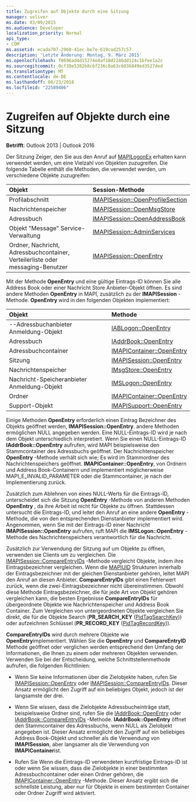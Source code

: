 ```yaml
---
title: Zugreifen auf Objekte durch eine Sitzung
manager: soliver
ms.date: 03/09/2015
ms.audience: Developer
localization_priority: Normal
api_type:
- COM
ms.assetid: ecada707-2960-41ec-be7e-619cad257c57
description: 'Letzte Änderung: Montag, 9. März 2015'
ms.openlocfilehash: f0696ad4d15274e4af18d2246dd124c1bfee1a2c
ms.sourcegitcommit: 0cf39e5382b8c6f236c8a63c6036849ed3527ded
ms.translationtype: MT
ms.contentlocale: de-DE
ms.lasthandoff: 08/23/2018
ms.locfileid: "22589406"
---
```

# <a name="accessing-objects-by-using-the-session"></a>Zugreifen auf Objekte durch eine Sitzung

  
  
**Betrifft**: Outlook 2013 | Outlook 2016 
  
Der Sitzung Zeiger, den Sie aus den Anruf auf [MAPILogonEx](mapilogonex.md) erhalten kann verwendet werden, um eine Vielzahl von Objekten zuzugreifen. Die folgende Tabelle enthält die Methoden, die verwendet werden, um verschiedene Objekte zuzugreifen: 
  
|**Objekt**|**Session-Methode**|
|:-----|:-----|
|Profilabschnitt  <br/> |[IMAPISession::OpenProfileSection](imapisession-openprofilesection.md) <br/> |
|Nachrichtenspeicher  <br/> |[IMAPISession::OpenMsgStore](imapisession-openmsgstore.md) <br/> |
|Adressbuch  <br/> |[IMAPISession::OpenAddressBook](imapisession-openaddressbook.md) <br/> |
|Objekt "Message" Service-Verwaltung  <br/> |[IMAPISession::AdminServices](imapisession-adminservices.md) <br/> |
|Ordner, Nachricht, Adressbuchcontainer, Verteilerliste oder messaging-Benutzer  <br/> |[IMAPISession::OpenEntry](imapisession-openentry.md) <br/> |
   
Mit der Methode **OpenEntry** und eine gültige Eintrags-ID können Sie alle Address Book oder einer Nachricht Store Anbieter-Objekt öffnen. Es sind andere Methoden **OpenEntry** in MAPI, zusätzlich zu der **IMAPISession** -Methode. **OpenEntry** wird in den folgenden Objekten implementiert: 
  
|**Objekt**|**Methode**|
|:-----|:-----|
|--Adressbuchanbieter Anmeldung-Objekt  <br/> |[IABLogon::OpenEntry](iablogon-openentry.md) <br/> |
|Adressbuch  <br/> |[IAddrBook::OpenEntry](iaddrbook-openentry.md) <br/> |
|Adressbuchcontainer  <br/> |[IMAPIContainer::OpenEntry](imapicontainer-openentry.md) <br/> |
|Sitzung  <br/> |[IMAPISession::OpenEntry](imapisession-openentry.md) <br/> |
|Nachrichtenspeicher  <br/> |[IMsgStore::OpenEntry](imsgstore-openentry.md) <br/> |
|Nachricht-Speicheranbieter Anmeldung-Objekt  <br/> |[IMSLogon::OpenEntry](imslogon-openentry.md) <br/> |
|Ordner  <br/> |[IMAPIContainer::OpenEntry](imapicontainer-openentry.md) <br/> |
|Support-Objekt  <br/> |[IMAPISupport::OpenEntry](imapisupport-openentry.md) <br/> |
   
Einige Methoden **OpenEntry** erforderlich einen Eintrag Bezeichner des Objekts geöffnet werden, **IMAPISession::OpenEntry**. andere Methoden ermöglichen NULL angegeben werden. Eine NULL-Eintrags-ID wird je nach dem Objekt unterschiedlich interpretiert. Wenn Sie einen NULL-Eintrags-ID **IAddrBook::OpenEntry** aufrufen, wird MAPI beispielsweise den Stammcontainer des Adressbuchs geöffnet. Der Nachrichtenspeicher **OpenEntry** -Methode verhält sich wie; Es wird im Stammordner des Nachrichtenspeichers geöffnet. **IMAPIContainer::OpenEntry**, von Ordnern und Address Book-Containern und implementiert möglicherweise MAPI_E_INVALID_PARAMETER oder die Stammcontainer, je nach der Implementierung zurück. 
  
Zusätzlich zum Ablehnen von eines NULL-Werts für die Eintrags-ID, unterscheidet sich die Sitzung **OpenEntry** -Methode von anderen Methoden **OpenEntry** , da ihre Arbeit ist nicht für Objekte zu öffnen. Stattdessen untersucht die Eintrags-ID, und leitet den Anruf an eine andere **OpenEntry** -Methode, die von den entsprechenden Dienstanbieter implementiert wird. Angenommen, wenn Sie mit der Eintrags-ID einer Nachricht **IMAPISession::OpenEntry** aufrufen, ruft MAPI die **IMSLogon::OpenEntry** -Methode des Nachrichtenspeichers verantwortlich für die Nachricht. 
  
Zusätzlich zur Verwendung der Sitzung auf um Objekte zu öffnen, verwenden sie Clients um zu vergleichen. Die [IMAPISession::CompareEntryIDs](imapisession-compareentryids.md) -Methode vergleicht Objekte, indem ihre Eintragsbezeichner vergleichen. Wenn die [MAPIUID](mapiuid.md) Strukturen innerhalb der Eintragsbezeichner mit der gleichen Dienstanbieter gehören, leitet MAPI den Anruf an diesen Anbieter. **CompareEntryIDs** gibt einen Fehlerwert zurück, wenn die zwei-Eintragsbezeichner nicht übereinstimmen. Obwohl diese Methode Eintragsbezeichner, die für jede Art von Objekt gehören vergleichen kann, die besten Ergebnisse **CompareEntryIDs** für übergeordnete Objekte wie Nachrichtenspeicher und Address Book Container. Zum Vergleichen von untergeordneten Objekte vergleichen Sie direkt, die für die Objekte Search (**PR_SEARCH_KEY** ([PidTagSearchKey](pidtagsearchkey-canonical-property.md))) oder aufzeichnen Schlüssel (**PR_RECORD_KEY** ([PidTagRecordKey](pidtagrecordkey-canonical-property.md))). 
  
**CompareEntryIDs** wird durch mehrere Objekte wie **OpenEntry**implementiert. Wählen Sie die **OpenEntry** und **CompareEntryID** Methode geöffnet oder verglichen werden entsprechend den Umfang der Informationen, die Ihnen zu einem oder mehreren Objekten verwenden. Verwenden Sie bei der Entscheidung, welche Schnittstellenmethode aufrufen, die folgenden Richtlinien: 
  
- Wenn Sie keine Informationen über die Zielobjekte haben, rufen Sie [IMAPISession::OpenEntry](imapisession-openentry.md) oder [IMAPISession::CompareEntryIDs](imapisession-compareentryids.md). Dieser Ansatz ermöglicht den Zugriff auf ein beliebiges Objekt, jedoch ist der langsamste der drei.
    
- Wenn Sie wissen, dass die Zielobjekte Adressbucheinträge statt, beispielsweise Ordner sind, rufen Sie die [IAddrBook::OpenEntry](iaddrbook-openentry.md) oder [IAddrBook::CompareEntryIDs](iaddrbook-compareentryids.md) -Methode. **IAddrBook::OpenEntry** öffnet den Stammcontainer des Adressbuchs, wenn NULL als Zielobjekt angegeben ist. Dieser Ansatz ermöglicht den Zugriff auf ein beliebiges Address Book-Objekt und schneller als die Verwendung von **IMAPISession**, aber langsamer als die Verwendung von **IMAPIContainer**ist.
    
- Rufen Sie Wenn die Eintrags-ID verwendeten kurzfristige Eintrags-ID ist oder wenn Sie wissen, dass die Zielobjekte in einer bestimmten Adressbuchcontainer oder einen Ordner gehören, die [IMAPIContainer::OpenEntry](imapicontainer-openentry.md) -Methode. Dieser Ansatz ergibt sich die schnellste Leistung, aber nur für Objekte in einem bestimmten Container oder Ordner Zugriff wird aktiviert. 
    

